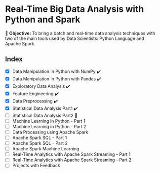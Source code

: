 # Real-Time Big Data Analysis with Python and Spark

:pushpin: **Objective:**
To bring a batch and real-time data analysis techniques with two of the main tools used by Data Scientists: Python Language and Apache Spark.


## Index

- [x] Data Manipulation in Python with NumPy :heavy_check_mark:
- [x] Data Manipulation in Python with Pandas :heavy_check_mark:
- [x] Exploratory Data Analysis :heavy_check_mark:
- [x] Feature Engineering :heavy_check_mark:
- [x] Data Preprocessing :heavy_check_mark:
- [x] Statistical Data Analysis Part1 :heavy_check_mark:
- [ ] Statistical Data Analysis Part2 :construction:
- [ ] Machine Learning in Python - Part 1
- [ ] Machine Learning in Python - Part 2
- [ ] Data Processing using Apache Spark
- [ ] Apache Spark SQL - Part 1
- [ ] Apache Spark SQL - Part 2
- [ ] Apache Spark Machine Learning
- [ ] Real-Time Analytics with Apache Spark Streaming - Part 1
- [ ] Real-Time Analytics with Apache Spark Streaming - Part 2
- [ ] Projects with Feedback
